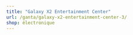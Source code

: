 ```yaml
---
title: "Galaxy X2 Entertainment Center"
url: /ganta/galaxy-x2-entertainment-center-3/
shop: électronique
---
```

